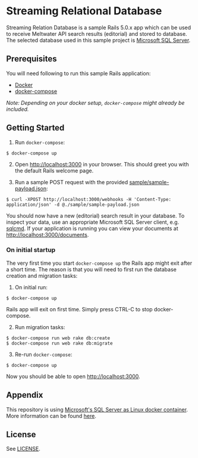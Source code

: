 # Streaming Relational Database

Streaming Relation Database is a sample Rails 5.0.x app which can be used to receive Meltwater API search results (editorial) and stored to database. The selected database used in this sample project is [Microsoft SQL Server][mssql-server-official].

## Prerequisites

You will need following to run this sample Rails application:

- [Docker][docker-official]
- [docker-compose][docker-compose-official]

_Note: Depending on your docker setup, `docker-compose` might already be included._

## Getting Started

1. Run `docker-compose`:

```shell
$ docker-compose up
```

2. Open [http://localhost:3000][rails-local] in your browser. This should greet you with the default Rails welcome page.

3. Run a sample POST request with the provided [sample/sample-payload.json][sample-payload]:

```shell
$ curl -XPOST http://localhost:3000/webhooks -H 'Content-Type: application/json' -d @./sample/sample-payload.json
```

You should now have a new (editorial) search result in your database. To inspect your data, use an appropriate Microsoft SQL Server client, e.g. [sqlcmd][sqlcmd].  If your application is running you can view your documents at [http://localhost:3000/documents](http://localhost:3000/documents).

### On initial startup

The very first time you start `docker-compose up` the Rails app might exit after a short time. The reason is that you will need to first run the database creation and migration tasks:

1. On initial run:

```shell
$ docker-compose up
```

Rails app will exit on first time. Simply press CTRL-C to stop docker-compose.

2. Run migration tasks:

```shell
$ docker-compose run web rake db:create
$ docker-compose run web rake db:migrate
```

3. Re-run `docker-compose`:

```shell
$ docker-compose up
```

Now you should be able to open [http://localhost:3000][rails-local].

## Appendix

This repository is using [Microsoft's SQL Server as Linux docker container][mssql-server-linux-docker]. More information can be found [here][mssql-server-linux-docker].

## License

See [LICENSE](LICENSE).

[docker-official]: https://www.docker.com/
[docker-compose-official]: https://docs.docker.com/compose/
[mssql-server-official]: https://www.microsoft.com/en-us/sql-server/
[sqlcmd]: https://docs.microsoft.com/en-us/sql/linux/sql-server-linux-connect-and-query-sqlcmd
[mssql-server-linux-docker]: https://docs.microsoft.com/en-us/sql/linux/sql-server-linux-setup-docker
[sample-payload]: ./sample/sample-payload.json
[rails-local]: http://localhost:3000
